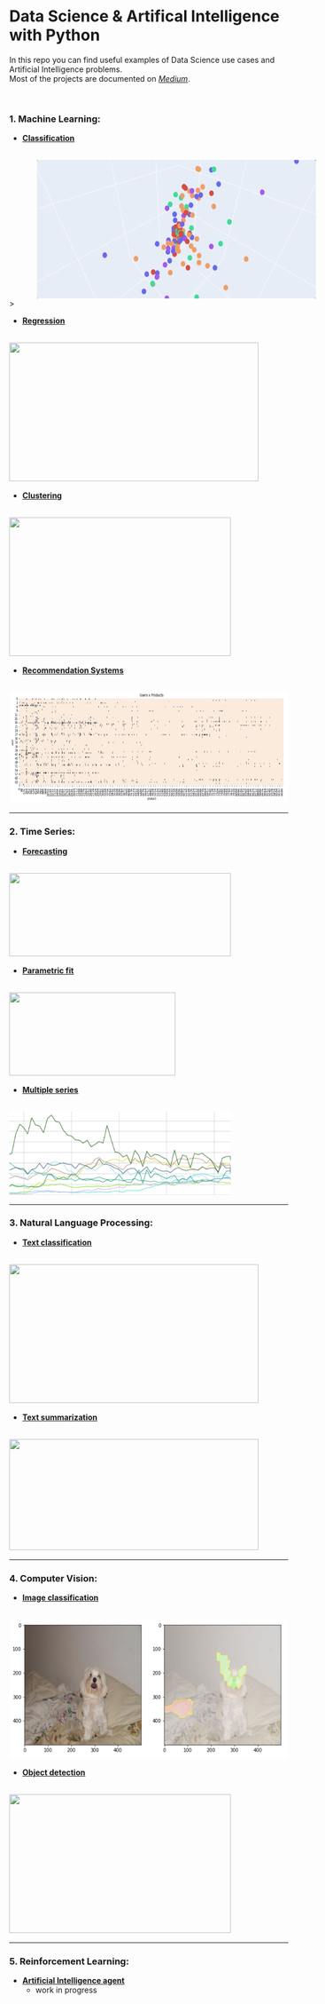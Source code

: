 # Data Science & Artifical Intelligence with Python

In this repo you can find useful examples of Data Science use cases and Artificial Intelligence problems.\
Most of the projects are documented on [*Medium*](https://mdipietro09.medium.com/).

<br>

### 1. Machine Learning:
- <ins>**[Classification](https://github.com/mdipietro09/DataScience_ArtificialIntelligence_Utils/blob/master/machine_learning/example_classification.ipynb)**</ins>
<br>
	<img src="_docs/cv_colors.gif" width="550" height="250" style="vertical-align:middle;margin:0px 50px">>
<br>

- <ins>**[Regression](https://github.com/mdipietro09/DataScience_ArtificialIntelligence_Utils/blob/master/machine_learning/example_regression.ipynb)**</ins>
<br>	
	<img src="_docs/regr_model.gif" width="450" height="250">
<br>

- <ins>**[Clustering](https://github.com/mdipietro09/DataScience_ArtificialIntelligence_Utils/blob/master/machine_learning/example_clustering.ipynb)**</ins>
<br>
	<img src="_docs/geo_cluster.gif" width="400" height="250">
<br>

- <ins>**[Recommendation Systems](https://github.com/mdipietro09/DataScience_ArtificialIntelligence_Utils/blob/master/machine_learning/example_recommendation.ipynb)**</ins>
<br>
	<img src="_docs/ml_recomm.PNG" width="600" height="200">
<br>

------

### 2. Time Series:
- <ins>**[Forecasting](https://github.com/mdipietro09/DataScience_ArtificialIntelligence_Utils/blob/master/time_series/example_forecast.ipynb)**</ins>
<br>
	<img src="_docs/ts_model.PNG" width="400" height="150">
<br>

- <ins>**[Parametric fit](https://github.com/mdipietro09/DataScience_ArtificialIntelligence_Utils/blob/master/time_series/example_parametric_fit.ipynb)**</ins>
<br>
	<img src="_docs/ts_param.PNG" width="300" height="150">
<br>

- <ins>**[Multiple series](https://github.com/mdipietro09/DataScience_ArtificialIntelligence_Utils/blob/master/time_series/example_clustering.ipynb)**</ins>
<br>
	<img src="_docs/ts_clustering.PNG" width="400" height="150">
<br>

------

### 3. Natural Language Processing:
- <ins>**[Text classification](https://github.com/mdipietro09/DataScience_ArtificialIntelligence_Utils/blob/master/natural_language_processing/example_text_classification.ipynb)**</ins>
<br>
	<img src="_docs/nlp_analysis.gif" width="450" height="250">
<br>

- <ins>**[Text summarization](https://github.com/mdipietro09/DataScience_ArtificialIntelligence_Utils/blob/master/natural_language_processing/example_text_summarization.ipynb)**</ins>
<br>
	<img src="_docs/nlp_summary.gif" width="450" height="200">
<br>

------

### 4. Computer Vision:
- <ins>**[Image classification](https://github.com/mdipietro09/DataScience_ArtificialIntelligence_Utils/blob/master/computer_vision/example_img_classification.ipynb)**</ins>
<br>
	<img src="_docs/cv_classif.png" width="600" height="250">
<br>

- <ins>**[Object detection](https://github.com/mdipietro09/DataScience_ArtificialIntelligence_Utils/blob/master/computer_vision/example_detection_and_classification.ipynb)**</ins>
<br>
	<img src="_docs/cv_detection.gif" width="400" height="250">
<br>

------

### 5. Reinforcement Learning:
- <ins>**[Artificial Intelligence agent](https://github.com/mdipietro09/DataScience_ArtificialIntelligence_Utils/blob/master/reinforcement_learning/example_ai_agent.ipynb)**</ins>
	* work in progress